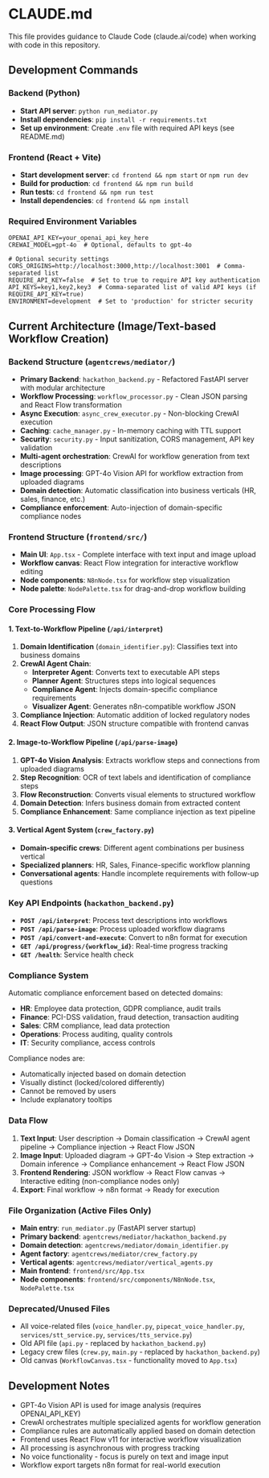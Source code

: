 # CLAUDE.md

This file provides guidance to Claude Code (claude.ai/code) when working with code in this repository.

## Development Commands

### Backend (Python)
- **Start API server**: `python run_mediator.py`
- **Install dependencies**: `pip install -r requirements.txt`
- **Set up environment**: Create `.env` file with required API keys (see README.md)

### Frontend (React + Vite)
- **Start development server**: `cd frontend && npm start` or `npm run dev`
- **Build for production**: `cd frontend && npm run build`
- **Run tests**: `cd frontend && npm run test`
- **Install dependencies**: `cd frontend && npm install`

### Required Environment Variables
```env
OPENAI_API_KEY=your_openai_api_key_here
CREWAI_MODEL=gpt-4o  # Optional, defaults to gpt-4o

# Optional security settings
CORS_ORIGINS=http://localhost:3000,http://localhost:3001  # Comma-separated list
REQUIRE_API_KEY=false  # Set to true to require API key authentication
API_KEYS=key1,key2,key3  # Comma-separated list of valid API keys (if REQUIRE_API_KEY=true)
ENVIRONMENT=development  # Set to 'production' for stricter security
```

## Current Architecture (Image/Text-based Workflow Creation)

### Backend Structure (`agentcrews/mediator/`)
- **Primary Backend**: `hackathon_backend.py` - Refactored FastAPI server with modular architecture
- **Workflow Processing**: `workflow_processor.py` - Clean JSON parsing and React Flow transformation
- **Async Execution**: `async_crew_executor.py` - Non-blocking CrewAI execution
- **Caching**: `cache_manager.py` - In-memory caching with TTL support
- **Security**: `security.py` - Input sanitization, CORS management, API key validation
- **Multi-agent orchestration**: CrewAI for workflow generation from text descriptions
- **Image processing**: GPT-4o Vision API for workflow extraction from uploaded diagrams
- **Domain detection**: Automatic classification into business verticals (HR, sales, finance, etc.)
- **Compliance enforcement**: Auto-injection of domain-specific compliance nodes

### Frontend Structure (`frontend/src/`)
- **Main UI**: `App.tsx` - Complete interface with text input and image upload
- **Workflow canvas**: React Flow integration for interactive workflow editing
- **Node components**: `N8nNode.tsx` for workflow step visualization
- **Node palette**: `NodePalette.tsx` for drag-and-drop workflow building

### Core Processing Flow

#### 1. Text-to-Workflow Pipeline (`/api/interpret`)
1. **Domain Identification** (`domain_identifier.py`): Classifies text into business domains
2. **CrewAI Agent Chain**: 
   - **Interpreter Agent**: Converts text to executable API steps
   - **Planner Agent**: Structures steps into logical sequences
   - **Compliance Agent**: Injects domain-specific compliance requirements
   - **Visualizer Agent**: Generates n8n-compatible workflow JSON
3. **Compliance Injection**: Automatic addition of locked regulatory nodes
4. **React Flow Output**: JSON structure compatible with frontend canvas

#### 2. Image-to-Workflow Pipeline (`/api/parse-image`)
1. **GPT-4o Vision Analysis**: Extracts workflow steps and connections from uploaded diagrams
2. **Step Recognition**: OCR of text labels and identification of compliance steps
3. **Flow Reconstruction**: Converts visual elements to structured workflow
4. **Domain Detection**: Infers business domain from extracted content
5. **Compliance Enhancement**: Same compliance injection as text pipeline

#### 3. Vertical Agent System (`crew_factory.py`)
- **Domain-specific crews**: Different agent combinations per business vertical
- **Specialized planners**: HR, Sales, Finance-specific workflow planning
- **Conversational agents**: Handle incomplete requirements with follow-up questions

### Key API Endpoints (`hackathon_backend.py`)
- **`POST /api/interpret`**: Process text descriptions into workflows
- **`POST /api/parse-image`**: Process uploaded workflow diagrams  
- **`POST /api/convert-and-execute`**: Convert to n8n format for execution
- **`GET /api/progress/{workflow_id}`**: Real-time progress tracking
- **`GET /health`**: Service health check

### Compliance System
Automatic compliance enforcement based on detected domains:
- **HR**: Employee data protection, GDPR compliance, audit trails
- **Finance**: PCI-DSS validation, fraud detection, transaction auditing
- **Sales**: CRM compliance, lead data protection
- **Operations**: Process auditing, quality controls
- **IT**: Security compliance, access controls

Compliance nodes are:
- Automatically injected based on domain detection
- Visually distinct (locked/colored differently)
- Cannot be removed by users
- Include explanatory tooltips

### Data Flow
1. **Text Input**: User description → Domain classification → CrewAI agent pipeline → Compliance injection → React Flow JSON
2. **Image Input**: Uploaded diagram → GPT-4o Vision → Step extraction → Domain inference → Compliance enhancement → React Flow JSON  
3. **Frontend Rendering**: JSON workflow → React Flow canvas → Interactive editing (non-compliance nodes only)
4. **Export**: Final workflow → n8n format → Ready for execution

### File Organization (Active Files Only)
- **Main entry**: `run_mediator.py` (FastAPI server startup)
- **Primary backend**: `agentcrews/mediator/hackathon_backend.py`
- **Domain detection**: `agentcrews/mediator/domain_identifier.py`
- **Agent factory**: `agentcrews/mediator/crew_factory.py` 
- **Vertical agents**: `agentcrews/mediator/vertical_agents.py`
- **Main frontend**: `frontend/src/App.tsx`
- **Node components**: `frontend/src/components/N8nNode.tsx`, `NodePalette.tsx`

### Deprecated/Unused Files
- All voice-related files (`voice_handler.py`, `pipecat_voice_handler.py`, `services/stt_service.py`, `services/tts_service.py`)
- Old API file (`api.py` - replaced by `hackathon_backend.py`)
- Legacy crew files (`crew.py`, `main.py` - replaced by `hackathon_backend.py`)
- Old canvas (`WorkflowCanvas.tsx` - functionality moved to `App.tsx`)

## Development Notes

- GPT-4o Vision API is used for image analysis (requires OPENAI_API_KEY)
- CrewAI orchestrates multiple specialized agents for workflow generation
- Compliance rules are automatically applied based on domain detection
- Frontend uses React Flow v11 for interactive workflow visualization
- All processing is asynchronous with progress tracking
- No voice functionality - focus is purely on text and image input
- Workflow export targets n8n format for real-world execution